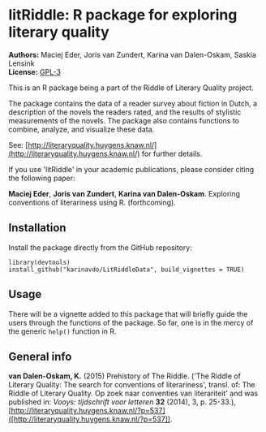 # litRiddle: R package for exploring literary quality

**Authors:** Maciej Eder, Joris van Zundert, Karina van Dalen-Oskam, Saskia Lensink<br/>
**License:** [GPL-3](https://opensource.org/licenses/GPL-3.0)


This is an R package being a part of the Riddle of Literary Quality project.

The package contains the data of a reader survey about fiction in Dutch, a description of the novels the readers rated, and the results of stylistic measurements of the novels. The package also contains functions to combine, analyze, and visualize these data.

See: [http://literaryquality.huygens.knaw.nl/](http://literaryquality.huygens.knaw.nl/) for further details.

If you use 'litRiddle' in your academic publications, please consider citing the following paper: 

**Maciej Eder**, **Joris van Zundert**, **Karina van Dalen-Oskam**. Exploring conventions of literariness using R. (forthcoming).


## Installation

Install the package directly from the GitHub repository:

```
library(devtools)
install_github("karinavdo/LitRiddleData", build_vignettes = TRUE)
```


## Usage

There will be a vignette added to this package that will briefly guide the users through the functions of the package. So far, one is in the mercy of the generic `help()` function in R. 


## General info

**van Dalen-Oskam, K.** (2015) Prehistory of The Riddle. ('The Riddle of Literary Quality: The search for conventions of literariness', transl. of: The Riddle of Literary Quality. Op zoek naar conventies van literariteit' and was published in: _Vooys: tijdschrift voor letteren_ **32** (2014), 3, p. 25-33.), [http://literaryquality.huygens.knaw.nl/?p=537]([http://literaryquality.huygens.knaw.nl/?p=537]).



